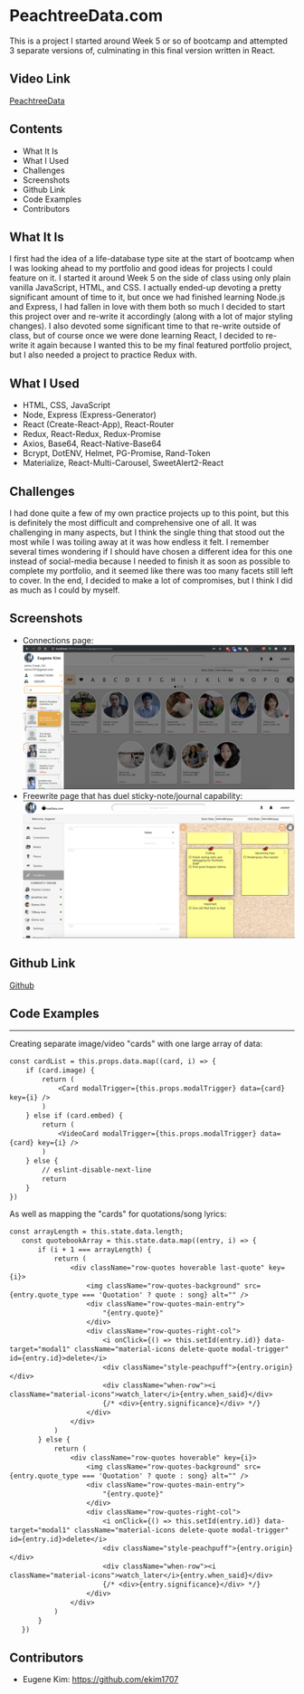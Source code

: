 # PeachtreeData.com

This is a project I started around Week 5 or so of bootcamp and attempted 3 separate versions of, culminating in this final version written in React.

## Video Link
[PeachtreeData](https://www.youtube.com/watch?v=TMt0IHfmBbg)

## Contents
  * What It Is
  * What I Used
  * Challenges
  * Screenshots
  * Github Link
  * Code Examples
  * Contributors

## What It Is
I first had the idea of a life-database type site at the start of bootcamp when I was looking ahead to my portfolio and good ideas for projects I could feature on it. I started it around Week 5 on the side of class using only plain vanilla JavaScript, HTML, and CSS. I actually ended-up devoting a pretty significant amount of time to it, but once we had finished learning Node.js and Express, I had fallen in love with them both so much I decided to start this project over and re-write it accordingly (along with a lot of major styling changes). I also devoted some significant time to that re-write outside of class, but of course once we were done learning React, I decided to re-write it again because I wanted this to be my final featured portfolio project, but I also needed a project to practice Redux with.

## What I Used
  * HTML, CSS, JavaScript
  * Node, Express (Express-Generator)
  * React (Create-React-App), React-Router
  * Redux, React-Redux, Redux-Promise
  * Axios, Base64, React-Native-Base64
  * Bcrypt, DotENV, Helmet, PG-Promise, Rand-Token
  * Materialize, React-Multi-Carousel, SweetAlert2-React
  

## Challenges
I had done quite a few of my own practice projects up to this point, but this is definitely the most difficult and comprehensive one of all. It was challenging in many aspects, but I think the single thing that stood out the most while I was toiling away at it was how endless it felt. I remember several times wondering if I should have chosen a different idea for this one instead of social-media because I needed to finish it as soon as possible to complete my portfolio, and it seemed like there was too many facets still left to cover. In the end, I decided to make a lot of compromises, but I think I did as much as I could by myself.

## Screenshots
  * Connections page:
![alt text](https://github.com/ekim1707/PeachtreeData-React-Frontend/blob/master/connections.png 'connections.png')
  * Freewrite page that has duel sticky-note/journal capability:
![alt text](https://github.com/ekim1707/PeachtreeData-React-Frontend/blob/master/freewrite.png 'freewrite.png')

## Github Link
[Github](https://github.com/ekim1707/PeachtreeData-React-Frontend)

## Code Examples
---
  Creating separate image/video "cards" with one large array of data:
```
const cardList = this.props.data.map((card, i) => {
    if (card.image) {
        return (
            <Card modalTrigger={this.props.modalTrigger} data={card} key={i} />
        )
    } else if (card.embed) {
        return (
            <VideoCard modalTrigger={this.props.modalTrigger} data={card} key={i} />
        )
    } else {
        // eslint-disable-next-line
        return
    }
})
```
  As well as mapping the "cards" for quotations/song lyrics:
```
const arrayLength = this.state.data.length;
   const quotebookArray = this.state.data.map((entry, i) => {
       if (i + 1 === arrayLength) {
           return (
               <div className="row-quotes hoverable last-quote" key={i}>
                   <img className="row-quotes-background" src={entry.quote_type === 'Quotation' ? quote : song} alt="" />
                   <div className="row-quotes-main-entry">
                       "{entry.quote}"
                   </div>
                   <div className="row-quotes-right-col">
                       <i onClick={() => this.setId(entry.id)} data-target="modal1" className="material-icons delete-quote modal-trigger" id={entry.id}>delete</i>
                       <div className="style-peachpuff">{entry.origin}</div>
                       <div className="when-row"><i className="material-icons">watch_later</i>{entry.when_said}</div>
                       {/* <div>{entry.significance}</div> */}
                   </div>
               </div>
           )
       } else {
           return (
               <div className="row-quotes hoverable" key={i}>
                   <img className="row-quotes-background" src={entry.quote_type === 'Quotation' ? quote : song} alt="" />
                   <div className="row-quotes-main-entry">
                       "{entry.quote}"
                   </div>
                   <div className="row-quotes-right-col">
                       <i onClick={() => this.setId(entry.id)} data-target="modal1" className="material-icons delete-quote modal-trigger" id={entry.id}>delete</i>
                       <div className="style-peachpuff">{entry.origin}</div>
                       <div className="when-row"><i className="material-icons">watch_later</i>{entry.when_said}</div>
                       {/* <div>{entry.significance}</div> */}
                   </div>
               </div>
           )
       }
   })
```
## Contributors 
* Eugene Kim: https://github.com/ekim1707 
